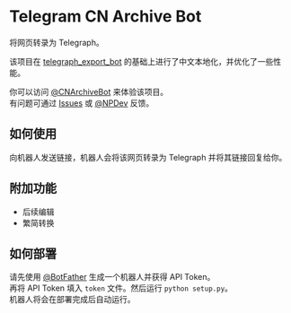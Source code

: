 # Telegram CN Archive Bot

将网页转录为 Telegraph。

该项目在 [telegraph_export_bot](https://github.com/gaoyunzhi/telegraph_export_bot) 的基础上进行了中文本地化，并优化了一些性能。

你可以访问 [@CNArchiveBot](https://t.me/CNArchiveBot) 来体验该项目。  
有问题可通过 [Issues](https://github.com/NullPointerMaker/telegram_cn_archive_bot/issues) 或 [@NPDev](https://t.me/NPDev) 反馈。

## 如何使用

向机器人发送链接，机器人会将该网页转录为 Telegraph 并将其链接回复给你。

## 附加功能

* 后续编辑
* 繁简转换

## 如何部署

请先使用 [@BotFather](https://t.me/botfather) 生成一个机器人并获得 API Token。  
再将 API Token 填入 `token` 文件。然后运行 `python setup.py`。  
机器人将会在部署完成后自动运行。